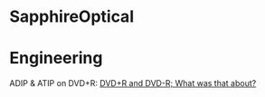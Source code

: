# SapphireOptical
# Engineering
ADIP &amp; ATIP on DVD+R: [DVD+R and DVD-R; What was that about?](https://youtu.be/e1mJv9pxm7M)
